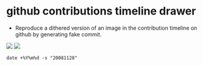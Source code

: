 # github contributions timeline drawer 

- Reproduce a dithered version of an image in the contribution timeline on github by generating fake commit.

![](https://raw.github.com/dcfvg/gh-contrib-timeline-drawer/master/demo-creeper.png)
![](https://raw.github.com/dcfvg/gh-contrib-timeline-drawer/master/demo-lenna.png)

`date +%Y%m%d -s "20081128"`
